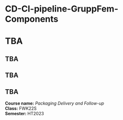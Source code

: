 # CD-CI-pipeline-GruppFem-Components
# TBA

## TBA

## TBA 

## TBA

**Course name:** *Packaging Delivery and Follow-up*<br>
**Class:**  FWK22S<br>
**Semester:**  HT2023<br>




